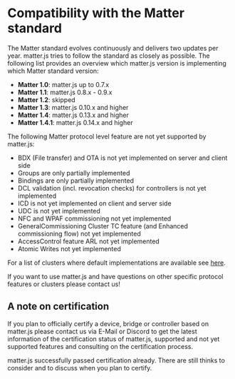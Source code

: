 # Compatibility with the Matter standard

The Matter standard evolves continuously and delivers two updates per year. matter.js tries to follow the standard as closely as possible. The following list provides an overview which matter.js version is implementing which Matter standard version:
- **Matter 1.0**: matter.js up to 0.7.x
- **Matter 1.1**: matter.js 0.8.x - 0.9.x
- **Matter 1.2**: skipped
- **Matter 1.3**: matter.js 0.10.x and higher
- **Matter 1.4**: matter.js 0.13.x and higher
- **Matter 1.4.1**: matter.js 0.14.x and higher

The following Matter protocol level feature are not yet supported by matter.js:
* BDX (File transfer) and OTA is not yet implemented on server and client side
* Groups are only partially implemented
* Bindings are only partially implemented
* DCL validation (incl. revocation checks) for controllers is not yet implemented
* ICD is not yet implemented on client and server side
* UDC is not yet implemented
* NFC and WPAF commissioning not yet implemented
* GeneralCommissioning Cluster TC feature (and Enhanced commissioning flow) not yet implemented
* AccessControl feature ARL not yet implemented
* Atomic Writes not yet implemented

For a list of clusters where default implementations are available see [here](./CLUSTER_DEFAULT_IMPLEMENTATIONS.md).

If you want to use matter.js and have questions on other specific protocol features or clusters please contact us!

## A note on certification

If you plan to officially certify a device, bridge or controller based on matter.js please contact us via E-Mail or Discord to get the latest information of the certification status of matter.js, supported and not yet supported features and consulting on the certification process.

matter.js successfully passed certification already. There are still thinks to consider and to discuss when you plan to certify.
